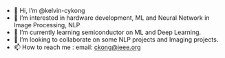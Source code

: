 - 👋 Hi, I’m @kelvin-cykong
- 👀 I’m interested in hardware development, ML and Neural Network in Image Processing, NLP
- 🌱 I’m currently learning semiconductor on ML and Deep Learning.
- 💞️ I’m looking to collaborate on some NLP projects and Imaging projects.
- 📫 How to reach me : email: ckong@ieee.org

<!---
kelvin-cykong/kelvin-cykong is a ✨ special ✨ repository because its `README.md` (this file) appears on your GitHub profile.
You can click the Preview link to take a look at your changes.
--->
